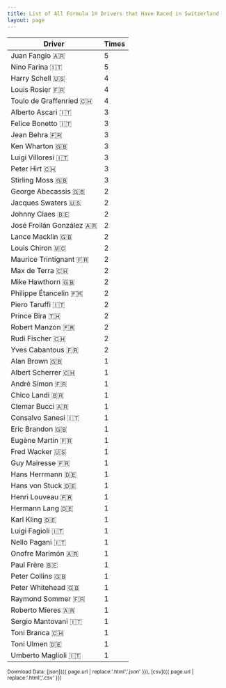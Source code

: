 ```yaml
---
title: List of All Formula 1® Drivers that Have Raced in Switzerland
layout: page
---
```


| Driver | Times |
|--|--|
| Juan Fangio 🇦🇷 | 5 |
| Nino Farina 🇮🇹 | 5 |
| Harry Schell 🇺🇸 | 4 |
| Louis Rosier 🇫🇷 | 4 |
| Toulo de Graffenried 🇨🇭 | 4 |
| Alberto Ascari 🇮🇹 | 3 |
| Felice Bonetto 🇮🇹 | 3 |
| Jean Behra 🇫🇷 | 3 |
| Ken Wharton 🇬🇧 | 3 |
| Luigi Villoresi 🇮🇹 | 3 |
| Peter Hirt 🇨🇭 | 3 |
| Stirling Moss 🇬🇧 | 3 |
| George Abecassis 🇬🇧 | 2 |
| Jacques Swaters 🇺🇸 | 2 |
| Johnny Claes 🇧🇪 | 2 |
| José Froilán González 🇦🇷 | 2 |
| Lance Macklin 🇬🇧 | 2 |
| Louis Chiron 🇲🇨 | 2 |
| Maurice Trintignant 🇫🇷 | 2 |
| Max de Terra 🇨🇭 | 2 |
| Mike Hawthorn 🇬🇧 | 2 |
| Philippe Étancelin 🇫🇷 | 2 |
| Piero Taruffi 🇮🇹 | 2 |
| Prince Bira 🇹🇭 | 2 |
| Robert Manzon 🇫🇷 | 2 |
| Rudi Fischer 🇨🇭 | 2 |
| Yves Cabantous 🇫🇷 | 2 |
| Alan Brown 🇬🇧 | 1 |
| Albert Scherrer 🇨🇭 | 1 |
| André Simon 🇫🇷 | 1 |
| Chico Landi 🇧🇷 | 1 |
| Clemar Bucci 🇦🇷 | 1 |
| Consalvo Sanesi 🇮🇹 | 1 |
| Eric Brandon 🇬🇧 | 1 |
| Eugène Martin 🇫🇷 | 1 |
| Fred Wacker 🇺🇸 | 1 |
| Guy Mairesse 🇫🇷 | 1 |
| Hans Herrmann 🇩🇪 | 1 |
| Hans von Stuck 🇩🇪 | 1 |
| Henri Louveau 🇫🇷 | 1 |
| Hermann Lang 🇩🇪 | 1 |
| Karl Kling 🇩🇪 | 1 |
| Luigi Fagioli 🇮🇹 | 1 |
| Nello Pagani 🇮🇹 | 1 |
| Onofre Marimón 🇦🇷 | 1 |
| Paul Frère 🇧🇪 | 1 |
| Peter Collins 🇬🇧 | 1 |
| Peter Whitehead 🇬🇧 | 1 |
| Raymond Sommer 🇫🇷 | 1 |
| Roberto Mieres 🇦🇷 | 1 |
| Sergio Mantovani 🇮🇹 | 1 |
| Toni Branca 🇨🇭 | 1 |
| Toni Ulmen 🇩🇪 | 1 |
| Umberto Maglioli 🇮🇹 | 1 |

<small>Download Data: [json]({{ page.url | replace:'.html','.json' }}), [csv]({{ page.url | replace:'.html','.csv' }})</small>
